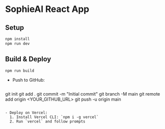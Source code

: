 # SophieAI React App

## Setup

```bash
npm install
npm run dev
```

## Build & Deploy

```bash
npm run build
```

- Push to GitHub:
  ```bash
git init
git add .
git commit -m "Initial commit"
git branch -M main
git remote add origin <YOUR_GITHUB_URL>
git push -u origin main
```

- Deploy on Vercel:
  1. Install Vercel CLI: `npm i -g vercel`
  2. Run `vercel` and follow prompts
